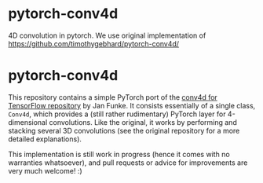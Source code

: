 # pytorch-conv4d
4D convolution in pytorch. We use original implementation of https://github.com/timothygebhard/pytorch-conv4d/

# pytorch-conv4d
This repository contains a simple PyTorch port of the [conv4d for TensorFlow repository](https://github.com/funkey/conv4d) by Jan Funke. It consists essentially of a single class, `Conv4d`, which provides a (still rather rudimentary) PyTorch layer for 4-dimensional convolutions. Like the original, it works by performing and stacking several 3D convolutions (see the original repository for a more detailed explanations).

This implementation is still work in progress (hence it comes with no warranties whatsoever), and pull requests or advice for improvements are very much welcome! :)
